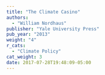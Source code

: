 ```yaml
---
title: "The Climate Casino"
authors:
  - "William Nordhaus"
publisher: "Yale University Press"
pub_year: "2013"
weight: "4"
r_cats:
  - "Climate Policy"
cat_weight: 3
date: 2017-07-28T19:48:09-05:00
---
```

